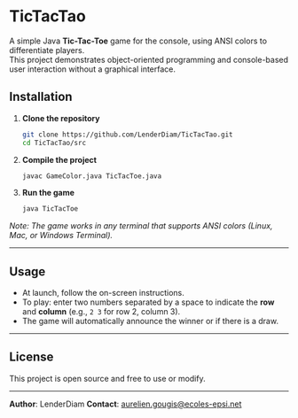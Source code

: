 # TicTacTao

A simple Java **Tic-Tac-Toe** game for the console, using ANSI colors to differentiate players.  
This project demonstrates object-oriented programming and console-based user interaction without a graphical interface.

## Installation

1. **Clone the repository**
   ```bash
   git clone https://github.com/LenderDiam/TicTacTao.git
   cd TicTacTao/src
   ```

2. **Compile the project**
   ```bash
   javac GameColor.java TicTacToe.java
   ```

3. **Run the game**
   ```bash
   java TicTacToe
   ```

*Note: The game works in any terminal that supports ANSI colors (Linux, Mac, or Windows Terminal).*

---

## Usage

- At launch, follow the on-screen instructions.
- To play: enter two numbers separated by a space to indicate the **row** and **column** (e.g., `2 3` for row 2, column 3).
- The game will automatically announce the winner or if there is a draw.

---

## License

This project is open source and free to use or modify.

---

**Author**: LenderDiam 
**Contact**: aurelien.gougis@ecoles-epsi.net